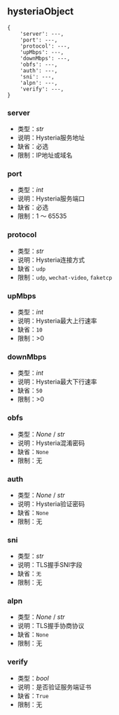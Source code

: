 ## hysteriaObject

```
{
    'server': ---,
    'port': ---,
    'protocol': ---,
    'upMbps': ---,
    'downMbps': ---,
    'obfs': ---,
    'auth': ---,
    'sni': ---,
    'alpn': ---,
    'verify': ---,
}
```

### server

+ 类型：*str*
+ 说明：Hysteria服务地址
+ 缺省：必选
+ 限制：IP地址或域名

### port

+ 类型：*int*
+ 说明：Hysteria服务端口
+ 缺省：必选
+ 限制：1 ～ 65535

### protocol

+ 类型：*str*
+ 说明：Hysteria连接方式
+ 缺省：`udp`
+ 限制：`udp`, `wechat-video`, `faketcp`

### upMbps

+ 类型：*int*
+ 说明：Hysteria最大上行速率
+ 缺省：`10`
+ 限制：>0

### downMbps

+ 类型：*int*
+ 说明：Hysteria最大下行速率
+ 缺省：`50`
+ 限制：>0

### obfs

+ 类型：*None* / *str*
+ 说明：Hysteria混淆密码
+ 缺省：`None`
+ 限制：无

### auth

+ 类型：*None* / *str*
+ 说明：Hysteria验证密码
+ 缺省：`None`
+ 限制：无

### sni

+ 类型：*str*
+ 说明：TLS握手SNI字段
+ 缺省：`无`
+ 限制：无

### alpn

+ 类型：*None* / *str*
+ 说明：TLS握手协商协议
+ 缺省：`None`
+ 限制：无

### verify

+ 类型：*bool*
+ 说明：是否验证服务端证书
+ 缺省：`True`
+ 限制：无
